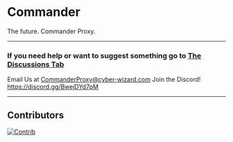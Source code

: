 # Commander
The future. Commander Proxy.
***
### If you need help or want to suggest something go to [The Discussions Tab](https://github.com/Command-Enterprises/Commander/discussions)
Email Us at CommanderProxy@cyber-wizard.com
Join the Discord! https://discord.gg/BwejDYd7pM
***
## Contributors
[![Contrib](https://contrib.rocks/image?repo=Command-Enterprises/Commander)](https://github.com/Command-Enterprises/Commander/graphs/contributors)
